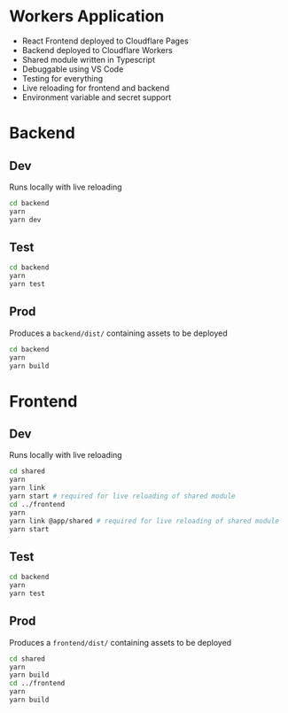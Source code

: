 # Workers Application

* React Frontend deployed to Cloudflare Pages
* Backend deployed to Cloudflare Workers
* Shared module written in Typescript
* Debuggable using VS Code
* Testing for everything
* Live reloading for frontend and backend
* Environment variable and secret support

# Backend

## Dev

Runs locally with live reloading

```bash
cd backend
yarn
yarn dev
```

## Test

```bash
cd backend
yarn
yarn test
```

## Prod

Produces a `backend/dist/` containing assets to be deployed

```bash
cd backend
yarn
yarn build
```

# Frontend

## Dev

Runs locally with live reloading

```bash
cd shared
yarn
yarn link
yarn start # required for live reloading of shared module
cd ../frontend
yarn
yarn link @app/shared # required for live reloading of shared module
yarn start
```

## Test

```bash
cd backend
yarn
yarn test
```

## Prod

Produces a `frontend/dist/` containing assets to be deployed

```bash
cd shared
yarn
yarn build
cd ../frontend
yarn
yarn build
```
